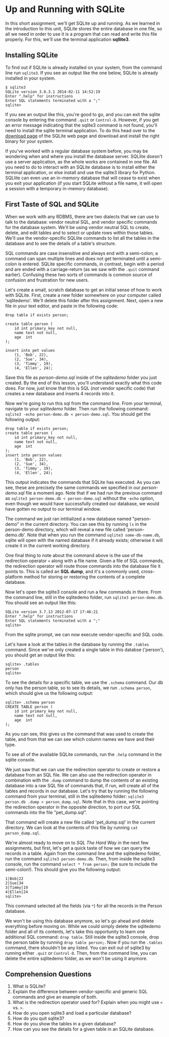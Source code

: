 [//]: <> (name: Up and Running with SQLite)
[//]: <> (author: Iain Duncan)
[//]: <> (type: task)
[//]: <> (time: 30)

# Up and Running with SQLite

In this short assignment, we'll get SQLite up and running. As we learned in the introduction to this unit, SQLite stores the entire database in one file, so all we need in order to use it is a program that can read and write this file properly. For this, we'll use the terminal application **sqllite3**.


## Installing SQLite

To find out if SQLite is already installed on your system, from the command line run `sqlite3`. If you see an output like the one below, SQLite is already installed in your system.

    $ sqlite3 
    SQLite version 3.8.3.1 2014-02-11 14:52:19
    Enter ".help" for instructions
    Enter SQL statements terminated with a ";"
    sqlite> 

If you see an output like this, you're good to go, and you can exit the sqlite console by entering the command `.quit` or `Control-D`. However, if you get an error message indicating that the sqlite3 command is not found, you'll need to install the sqlite terminal application. To do this head over to the [download page](http://www.sqlite.org/download.html) of the SQLite web page and download and install the right binary for your system.

If you've worked with a regular database system before, you may be wondering 
when and where you install the database server. SQLlite doesn't use a server application, as the whole works are contained in one file. All you need to do to interact with an SQLite database is to install either the terminal application, or else install and use the sqlite3 library for Python. SQLlite can even use an in-memory database that will cease to exist when you exit
your application (if you start SQLite without a file name, it will open a session with a temporary in-memory database).


## First Taste of SQL and SQLite

When we work with any RDBMS, there are two dialects that we can use to talk
to the database: vendor neutral SQL, and vendor specific commands for the
database system. We'll be using vendor neutral SQL to create, delete, and edit tables and to select or update rows within those tables. We'll use the vendor-specific SQLlite commands to list all the tables in the database and to see
the details of a table's structure.

SQL commands are case insensitive and always end with a semi-colon; a command can span multiple lines and does not get terminated until a semi-colon is entered. SQLite specific commands, in contrast, begin with a period and are ended with a carriage-return (as we saw with the `.quit` command earlier). Confusing these two sorts of commands is common source of confusion and frustration for new users.

Let's create a small, scratch database to get an initial sense of how to work with SQLite. First, create a new folder somewhere on your computer called 'sqlitedemo'. We'll delete this folder after this assignment. Next, open a new file in your text editor, and paste in the following code:

    drop table if exists person;
    
    create table person (
        id int primary_key not null,
        name text not null,
        age  int 
    );
    
    insert into pet values 
        (1, 'Bob', 22),
        (2, 'Sue', 34),
        (3, 'Timmy', 19),
        (4, 'Ellen', 24);

Save this file as *person-demo.sql* inside of the *sqlitedemo* folder you just created. By the end of this lesson, you'll understand exactly what this code does. For now, just know that this is SQL (*not* vendor specific code) that creates a new database and inserts 4 records into it. 

Now we're going to run this sql from the command line. From your terminal, navigate to your *sqlitedemo* folder. Then run the following command: `sqlite3 -echo person-demo.db < person-demo.sql`. You should get the following output:

    drop table if exists person;
    create table person (
        id int primary_key not null,
        name text not null,
        age  int 
    );
    insert into person values 
        (1, 'Bob', 22),
        (2, 'Sue', 34),
        (3, 'Timmy', 19),
        (4, 'Ellen', 24);

This output indicates the commands that SQLite has executed. As you can see, these are precisely the same commands we specified in our *person-demo.sql* file a moment ago. Note that if we had run the previous command as `sqlite3 person-demo.db < person-demo.sql` without the `-echo` option, even though we would have successfully created our database, we would have gotten no output to our terminal window. 

The command we just ran intitialized a new database named "person-demo" in the current directory. You can see this by running `ls` in the person-demo directory, which will reveal a new file called 'person-demo.db'. Note that when you run the command `sqlite3 some-db-name.db`, sqlite will open with the named database if it already exists; otherwise it will create it in the current working directory. 

One final thing to note about the command above is the use of the redirection operator `<` along with a file name. Given a file of SQL commands, the redirection operator will route those commands into the database file it points to. This is called an **SQL dump**, and it's a commonly used, cross-platform method for storing or restoring the contents of a complete database. 

Now let's open the sqlite3 console and run a few commands in there. From the command line, still in the sqlitedemo folder, run `sqlite3 person-demo.db`. You should see an output like this:

    SQLite version 3.7.13 2012-07-17 17:46:21
    Enter ".help" for instructions
    Enter SQL statements terminated with a ";"
    sqlite> 

From the sqlite prompt, we can now execute vendor-specific and SQL code. 

Let's have a look at the tables in the database by running the `.tables` command. Since we've only created a single table in this databse ('person'), you should get an output like this:

    sqlite> .tables
    person
    sqlite> 

To see the details for a specific table, we use the `.schema` command. Our db only has the person table, so to see its details, we run `.schema person`, which should give us the following output: 
    
    sqlite> .schema person
    CREATE TABLE person (
        id int primary_key not null,
        name text not null,
        age  int 
    );
 
As you can see, this gives us the command that was used to create the table, and from that we can see which column names we have and their type.

To see all of the available SQLite commands, run the `.help` command in the sqlite console. 

We just saw that we can use the redirection operator to create or restore a database from an SQL file. We can also use the redirection operator in combination with the `.dump` command to dump the contents of an existing database into a raw SQL file of commands that, if run, will create all of the tables and records in our database. Let's try that by running the following command from your terminal, still in the sqlitedemo folder: `sqlite3 person.db .dump > person_dump.sql`. Note that in this case, we're pointing the redirection operator in the opposite direction, to port our SQL commands into the file "pet_dump.sql". 

That command will create a new file called 'pet_dump.sql' in the current directory. We can look at the contents of this file by running `cat person_dump.sql`.

We're almost ready to move on to *SQL The Hard Way* in the next few assignments, but first, let's get a quick taste of how we can query the records in a table. Again from the command line and the sqlitedemo folder, run the command `sqlite3 person-demo.db`. Then, from inside the sqlite3 console, run the command `select * from person;` (be sure to include the semi-colon!). This should give you the following output:

    1|Bob|22
    2|Sue|34
    3|Timmy|19
    4|Ellen|24
    sqlite>  

This command selected all the fields (via `*`) for all the records in the Person database. 

We won't be using this database anymore, so let's go ahead and delete everything before moving on. While we could simply delete the sqlitedemo folder and all of its contents, let's take this opportunity to learn one additional SQL command: `drop table`. Still inside the sqlite3 console, drop the person table by running `drop table person;`. Now if you run the `.tables` command, there shouldn't be any listed. You can exit out of sqlite3 by running either `.quit` or `Control-D`. Then, from the command line, you can delete the entire sqlitedemo folder, as we won't be using it anymore.

## Comprehension Questions

1.  What is SQLite?
2.  Explain the difference between vendor-specific and generic SQL commands and give an example of both.
3.  What is the redirection operator used for? Explain when you might use `<` vs. `>`.
4.  How do you open sqlite3 and load a particular database?
5.  How do you quit sqlite3?
6.  How do you show the tables in a given database?
7.  How can you see the details for a given table in an SQLite database.

